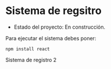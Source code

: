 <h1>Sistema de regsitro</h1>

- Estado del proyecto: En construcción.

Para ejecutar el sistema debes poner: 

```npm install react```

Sistema de registro 2
